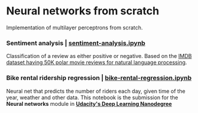 # Neural networks from scratch

Implementation of multilayer perceptrons from scratch.

### Sentiment analysis | [sentiment-analysis.ipynb](https://github.com/josh31416/neural-networks-from-scratch/blob/main/sentiment-analysis.ipynb)

Classification of a review as either positive or negative. Based on the [IMDB dataset having 50K polar movie reviews for natural language processing](https://www.kaggle.com/lakshmi25npathi/imdb-dataset-of-50k-movie-reviews).

### Bike rental ridership regression | [bike-rental-regression.ipynb](https://github.com/josh31416/neural-networks-from-scratch/blob/main/bike-rental-regression.ipynb)

Neural net that predicts the number of riders each day, given time of the year, weather and other data. This notebook is the submission for the **Neural networks** module in **[Udacity's Deep Learning Nanodegree](https://www.udacity.com/course/deep-learning-nanodegree--nd101)**
